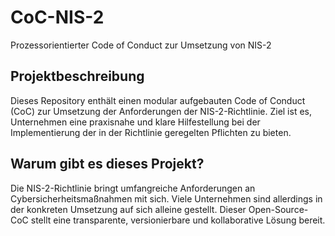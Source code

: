 # CoC-NIS-2
Prozessorientierter Code of Conduct zur Umsetzung von NIS-2

## Projektbeschreibung

Dieses Repository enthält einen modular aufgebauten Code of Conduct (CoC) zur Umsetzung der Anforderungen der NIS-2-Richtlinie. Ziel ist es, Unternehmen eine praxisnahe und klare Hilfestellung bei der Implementierung der in der Richtlinie geregelten Pflichten zu bieten.

## Warum gibt es dieses Projekt?

Die NIS-2-Richtlinie bringt umfangreiche Anforderungen an Cybersicherheitsmaßnahmen mit sich. Viele Unternehmen sind allerdings in der konkreten Umsetzung auf sich alleine gestellt. Dieser Open-Source-CoC stellt eine transparente, versionierbare und kollaborative Lösung bereit.

